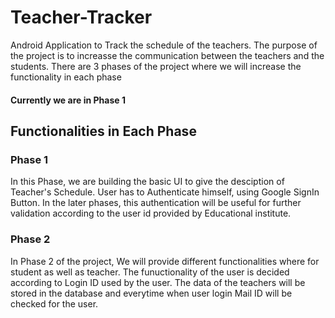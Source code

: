 # Teacher-Tracker
Android Application to Track the schedule of the teachers. The purpose of the project is to increasse the communication between the teachers and the students. There are 3 phases of the project where we will increase the functionality in each phase

#### Currently we are in Phase 1

## Functionalities in Each Phase

### Phase 1
In this Phase, we are building the basic UI to give the desciption of Teacher's Schedule. User has to Authenticate himself, using Google SignIn Button. In the later phases, this authentication will be useful for further validation according to the user id provided by Educational institute.

### Phase 2
In Phase 2 of the project, We will provide different functionalities where for student as well as teacher. The funuctionality of the user is decided according to Login ID used by the user. The data of the teachers will be stored in the database and everytime when user login Mail ID will be checked for the user.  
